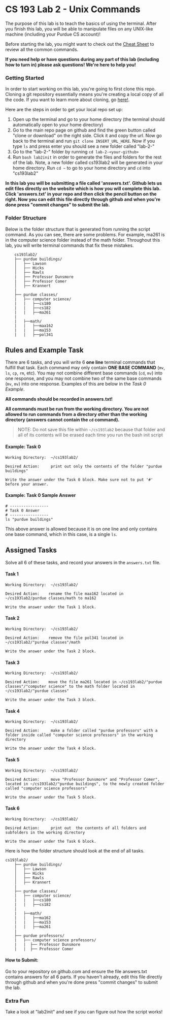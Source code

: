 # CS 193 Lab 2 - Unix Commands
The purpose of this lab is to teach the basics of using the terminal. After you finish this lab, you will be able to manipulate files on any UNIX-like machine (including your Purdue CS account)!

Before starting the lab, you might want to check out the [Cheat Sheet](https://github.com/ssagheer532/CS193_Fall18_Lab2/blob/master/cheat-sheet.md) to review all the common commands. 

**If you need help or have questions during any part of this lab (including how to turn in) please ask questions! We're here to help you!**

### Getting Started
In order to start working on this lab, you're going to first clone this repo. Cloning a git repository essentially means you're creating a local copy of all the code. If you want to learn more about cloning, go [here!](https://www.atlassian.com/git/tutorials/setting-up-a-repository/git-clone).

Here are the steps in order to get your local repo set up: 

1. Open up the terminal and go to your home directory (the terminal should automatically open to your home directory)  
2. Go to the main repo page on github and find the green button called "clone or download" on the right side. Click it and copy the url. Now go back to the terminal and run ```git clone INSERT_URL_HERE```. Now if you type ```ls``` and press enter you should see a new folder called "lab-2-<your-github>"
3. Go to the "lab-2-<your-github>" folder by running ```cd lab-2-<your-github>```
4. Run ```bash lab2init``` in order to generate the files and folders for the rest of the lab. Note, a new folder called cs193lab2 will be generated in your home directory. Run ```cd ~``` to go to your home directory and ```cd``` into "cs193lab2" 

**In this lab you will be submitting a file called 'answers.txt'. Github lets us edit files directly on the website which is how you will complete this lab. Click 'answers.txt' in your repo and then click the pencil button on the right. Now you can edit this file directly through github and when you're done press "commit changes" to submit the lab.** 

### Folder Structure 
Below is the folder structure that is generated from running the script command. As you can see, there are some problems. For example, ma261 is in the computer science folder instead of the math folder. Throughout this lab, you will write terminal commands that fix these mistakes.

        cs193lab2/
        ├── purdue buildings/
        │   ├── Lawson
        │   ├── Hicks
        │   ├── Rawls
        |   ├── Professor Dunsmore
        |   ├── Professor Comer
        │   ├── Krannert
        |
        ├── purdue classes/
        |   ├── computer science/
        |   |   ├──cs180
        |   |   ├──cs182
        |   |   ├──ma261
        |
        |   ├──math/ 
        |   |   ├──maa162
        |   |   ├──ma153
        |   |   ├──pol341
       
 ## Rules and Example Task 
There are 6 tasks, and you will write 6 **one line** terminal commands that fulfill that task. Each command may only contain **ONE BASE COMMAND** (`mv`, `ls`, `cp`, `rm`, etc). You may not combine different base commands (`cd`, `mv`) into one response, and you may not combine two of the same base commands (`mv`, `mv`) into one response. Examples of this are below in the *Task 0 Example*.

**All commands should be recorded in answers.txt!** 

**All commands must be run from the working directory. You are not allowed to run commands from a directory other than the working directory (answers cannot contain the `cd` command).**

> NOTE: Do not save this file within `~/cs193lab2` because that folder and all of its contents will be erased each time you run the bash init script


#### Example: Task 0 

    Working Directory:  ~/cs193lab2/

    Desired Action:     print out only the contents of the folder "purdue buildings"

    Write the answer under the Task 0 block. Make sure not to put '#' before your answer.

#### Example: Task 0 Sample Answer 
    # -----------------
    # Task 0 Answer
    # -----------------
    ls "purdue buildings"

This above answer is allowed because it is on one line and only contains one base command, which in this case, is a single `ls`.  


## Assigned Tasks 
Solve all 6 of these tasks, and record your answers in the `answers.txt` file. 

    
 #### Task 1

    Working Directory:  ~/cs193lab2/

    Desired Action:    rename the file maa162 located in ~/cs193lab2/purdue classes/math to ma162 

    Write the answer under the Task 1 block.
  #### Task 2

    Working Directory:  ~/cs193lab2/

    Desired Action:    remove the file pol341 located in ~/cs193lab2/"purdue classes"/math

    Write the answer under the Task 2 block.
    
   #### Task 3

    Working Directory:  ~/cs193lab2/

    Desired Action:    move the file ma261 located in ~/cs193lab2/"purdue classes"/"computer science" to the math folder located in ~/cs193lab2/"purdue classes"

    Write the answer under the Task 3 block.
#### Task 4

    Working Directory:  ~/cs193lab2/

    Desired Action:     make a folder called "purdue professors" with a folder inside called "computer science professors" in the working directory

    Write the answer under the Task 4 block.
#### Task 5 

    Working Directory:  ~/cs193lab2/

    Desired Action:     move "Professor Dunsmore" and "Professor Comer", located in ~/cs193lab2/"purdue buildings", to the newly created folder called "computer science professors"

    Write the answer under the Task 5 block.
#### Task 6 

    Working Directory:  ~/cs193lab2/

    Desired Action:     print out  the contents of all folders and subfolders in the working directory
    
    Write the answer under the Task 6 block.
        
Here is how the folder structure should look at the end of all tasks. 

    cs193lab2/
        ├── purdue buildings/
        │   ├── Lawson
        │   ├── Hicks
        │   ├── Rawls
        │   ├── Krannert
        |
        ├── purdue classes/
        |   ├── computer science/
        |   |   ├──cs180
        |   |   ├──cs182
        |
        |   ├──math/ 
        |   |   ├──ma162
        |   |   ├──ma153
        |   |   ├──ma261
        |
        ├── purdue professors/
        |   ├── computer science professors/
        |   |  ├── Professor Dunsmore
        |   |  ├── Professor Comer
        
       
#### How to Submit: 
Go to your repository on github.com and ensure the file answers.txt contains answers for all 6 parts. If you haven't already, edit this file directly through github  and when you're done press "commit changes" to submit the lab. 

### Extra Fun
Take a look at "lab2init" and see if you can figure out how the script works! 
